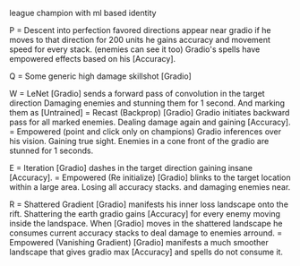 league champion with ml based identity

P = Descent into perfection
favored directions appear near gradio if he moves to that direction for 200 units he gains accuracy and movement speed for every stack. (enemies can see it too)
Gradio's spells have empowered effects based on his [Accuracy].

Q = Some generic high damage skillshot
[Gradio]

W = LeNet
[Gradio] sends a forward pass of convolution in the target direction
Damaging enemies and stunning them for 1 second. And marking them as [Untrained]
= Recast (Backprop)
[Gradio] Gradio initiates backward pass for all marked enemies.
Dealing damage again and gaining [Accuracy].
= Empowered (point and click only on champions)
Gradio inferences over his vision. Gaining true sight.
Enemies in a cone front of the gradio are stunned for 1 seconds.

E = Iteration
[Gradio] dashes in the target direction gaining insane [Accuracy].
= Empowered (Re initialize)
[Gradio] blinks to the target location within a large area. Losing all accuracy stacks. and damaging enemies near.

R = Shattered Gradient
[Gradio] manifests his inner loss landscape onto the rift.
Shattering the earth gradio gains [Accuracy] for every enemy moving inside the landspace.
When [Gradio] moves in the shattered landscape he consumes current accuracy stacks to deal damage to enemies arround.
= Empowered (Vanishing Gradient)
[Gradio] manifests a much smoother landscape that gives gradio max [Accuracy] and spells do not consume it.


